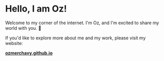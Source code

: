 # Hello, I am Oz!

Welcome to my corner of the internet. I'm Oz, and I'm excited to share my world with you. 🌟

If you'd like to explore more about me and my work, please visit my website:

[**ozmerchavy.github.io**](https://ozmerchavy.github.io)
